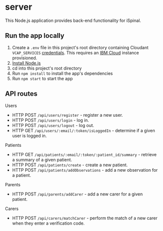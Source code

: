 # server

This Node.js application provides back-end functionality for iSpinal.

## Run the app locally

1. Create a `.env` file in this project's root directory containing Cloudant `VCAP_SERVICES` [credentials](https://console.bluemix.net/docs/services/watson/getting-started-variables.html#vcapServices). This requires an [IBM Cloud](https://cloud.ibm.com) instance provisioned.
2. [Install Node.js](https://nodejs.org/en/)
3. cd into this project's root directory
4. Run `npm install` to install the app's dependencies
5. Run `npm start` to start the app


## API routes

Users
* HTTP POST `/api/users/register` - register a new user.
* HTTP POST `/api/users/login` - log in.
* HTTP POST `/api/users/logout` - log out.
* HTTP GET `/api/users/:email/:token/isLoggedIn` - determine if a given user is logged in.

Patients
* HTTP GET `/api/patients/:email/:token/:patient_id/summary` - retrieve a summary of a given patient.
* HTTP POST `/api/patients/create` - create a new patient.
* HTTP POST `/api/patients/addObservations` - add a new observation for a patient.

Parents
* HTTP POST `/api/parents/addCarer` - add a new carer for a given patient.

Carers
* HTTP POST `/api/carers/matchCarer` - perform the match of a new carer when they enter a verification code.
